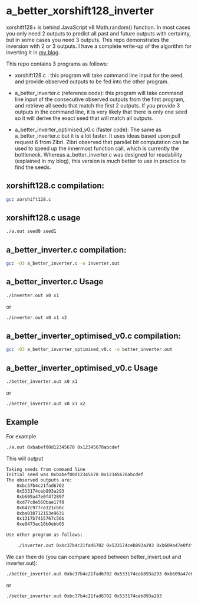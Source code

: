 # a_better_xorshift128_inverter
xorshift128+ is behind JavaScript v8 Math.random() function.
In most cases you only need 2 outputs to predict all past and future outputs with certainty,
but in some cases you need 3 outputs.
This repo demonstrates the inversion with 2 or 3 outputs.
I have a complete write-up of the algorithm for inverting it
in [my blog](https://littlemaninmyhead.wordpress.com/2025/08/31/inverting-the-xorshift128-random-number-generator/).

This repo contains 3 programs as follows:

- xorshift128.c : this program will take command line input for the seed, and provide observed outputs
to be fed into the other program.

- a_better_inverter.c (reference code): this program will take command line input of the consecutive observed outputs
from the first program, and retrieve all seeds that match the first 2 outputs.  If you
provide 3 outputs in the command line, it is very likely that there is only one seed so it
will derive the exact seed that will match all outputs.

- a_better_inverter_optimised_v0.c (faster code): The same as a_better_inverter.c but it is a lot faster.
It uses ideas based upon pull request 6 from Zibri.  Zibri observed that parallel bit computation can
be used to speed up the innermost function call, which is currently the bottleneck.
Whereas a_better_inverter.c was designed for readability
(explained in my blog), this version is much better to use in practice to find the seeds.


## xorshift128.c compilation:

```bash
gcc xorshift128.c
```

## xorshift128.c usage

```bash
./a.out seed0 seed1
```

## a_better_inverter.c compilation:


```bash
gcc -O3 a_better_inverter.c -o inverter.out
```

## a_better_inverter.c Usage

```bash
./inverter.out x0 x1 
```

or

```bash
./inverter.out x0 x1 x2
```

## a_better_inverter_optimised_v0.c compilation:


```bash
gcc -O3 a_better_inverter_optimised_v0.c -o better_inverter.out
```

## a_better_inverter_optimised_v0.c Usage

```bash
./better_inverter.out x0 x1 
```

or

```bash
./better_inverter.out x0 x1 x2
```

## Example
For example
```bash
./a.out 0xbabef00d12345678 0x12345678abcdef
```

This will output

```bash
Taking seeds from command line
Initial seed was 0xbabef00d12345678 0x12345678abcdef
The observed outputs are:
	0xbc37b4c21fad6702
	0x533174ceb893a293
	0xb609a47e0f4f2897
	0xd77c8e560bae17f8
	0x647c977ce121cb0c
	0xba038712153e9631
	0x1317b7415767c56b
	0xe8473ac18b0ebb05

Use other program as follows:

	./inverter.out 0xbc37b4c21fad6702 0x533174ceb893a293 0xb609a47e0f4f2897
```

We can then do (you can compare speed between better_invert.out and inverter.out):

```bash
./better_inverter.out 0xbc37b4c21fad6702 0x533174ceb893a293 0xb609a47e0f4f2897
```

or 

```bash
./better_inverter.out 0xbc37b4c21fad6702 0x533174ceb893a293
```


